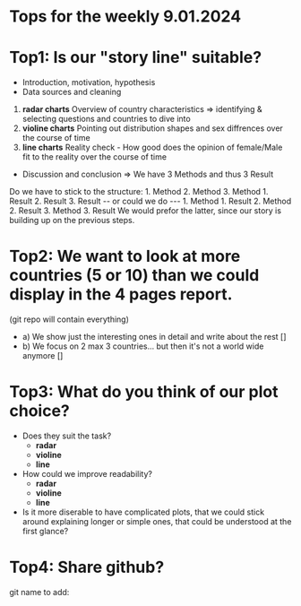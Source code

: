 Tops for the weekly 9.01.2024
===============================

# Top1: Is our "story line" suitable?
 -  Introduction, motivation, hypothesis
 -  Data sources and cleaning
 1. **radar charts** Overview of country characteristics 
    => identifying & selecting questions and countries to dive into
 2. **violine charts** Pointing out distribution shapes and sex diffrences over the course of time
 3. **line charts** Reality check - How good does the opinion of female/Male fit to the reality over the course of time
 -  Discussion and conclusion
=> We have 3 Methods and thus 3 Result

Do we have to stick to the structure:
    1. Method
    2. Method
    3. Method
    1. Result
    2. Result
    3. Result
-- or could we do ---
    1. Method
    1. Result
    2. Method
    2. Result
    3. Method
    3. Result
We would prefor the latter, since our story is building up on the previous steps.

# Top2: We want to look at more countries (5 or 10) than we could display in the 4 pages report.
(git repo will contain everything) 
 - a) We show just the interesting ones in detail and write about the rest []
 - b) We focus on 2 max 3 countries... but then it's not a world wide anymore []

# Top3: What do you think of our plot choice?
 - Does they suit the task?
   - **radar**
   - **violine**
   - **line**
 - How could we improve readability?
   - **radar**
   - **violine**
   - **line**
 - Is it more diserable to have complicated plots, that we could stick around explaining longer or simple ones, that could be understood at the first glance?

# Top4: Share github?
  git name to add: 